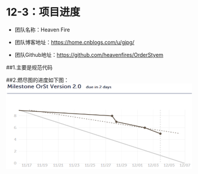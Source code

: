 ﻿# 12-3：项目进度
* 团队名称：Heaven Fire

* 团队博客地址：https://home.cnblogs.com/u/gjpg/  

* 团队Github地址：https://github.com/heavenfires/OrderStyem

##1.主要是规范代码

##2.燃尽图的进度如下图：
![image](https://github.com/heavenfires/OrderStyem/raw/master/docs/yyimage/cccc.png)<br>

  

